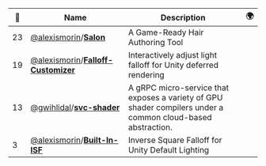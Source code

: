 |:star2: | Name | Description | 🌍|
|---|---|---|---|
|23|[@alexismorin](https://github.com/alexismorin)/[**Salon**](https://github.com/alexismorin/Salon)|A Game-Ready Hair Authoring Tool||
|19|[@alexismorin](https://github.com/alexismorin)/[**Falloff-Customizer**](https://github.com/alexismorin/Falloff-Customizer)|Interactively adjust light falloff for Unity deferred rendering||
|13|[@gwihlidal](https://github.com/gwihlidal)/[**svc-shader**](https://github.com/gwihlidal/svc-shader)|A gRPC micro-service that exposes a variety of GPU shader compilers under a common cloud-based abstraction.||
|3|[@alexismorin](https://github.com/alexismorin)/[**Built-In-ISF**](https://github.com/alexismorin/Built-In-ISF)|Inverse Square Falloff for Unity Default Lighting||

